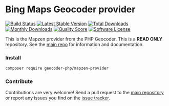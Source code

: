 # Bing Maps Geocoder provider
[![Build Status](https://travis-ci.org/geocoder-php/mapzen-provider.svg?branch=master)](http://travis-ci.org/geocoder-php/mapzen-provider)
[![Latest Stable Version](https://poser.pugx.org/geocoder-php/mapzen-provider/v/stable)](https://packagist.org/packages/geocoder-php/mapzen-provider)
[![Total Downloads](https://poser.pugx.org/geocoder-php/mapzen-provider/downloads)](https://packagist.org/packages/geocoder-php/mapzen-provider)
[![Monthly Downloads](https://poser.pugx.org/geocoder-php/mapzen-provider/d/monthly.png)](https://packagist.org/packages/geocoder-php/mapzen-provider)
[![Quality Score](https://img.shields.io/scrutinizer/g/geocoder-php/mapzen-provider.svg?style=flat-square)](https://scrutinizer-ci.com/g/geocoder-php/mapzen-provider)
[![Software License](https://img.shields.io/badge/license-MIT-brightgreen.svg?style=flat-square)](LICENSE)

This is the Mapzen provider from the PHP Geocoder. This is a **READ ONLY** repository. See the
[main repo](https://github.com/geocoder-php/Geocoder) for information and documentation. 

### Install

```bash
composer require geocoder-php/mapzen-provider
```

### Contribute

Contributions are very welcome! Send a pull request to the [main repository](https://github.com/geocoder-php/Geocoder) or 
report any issues you find on the [issue tracker](https://github.com/geocoder-php/Geocoder/issues).
